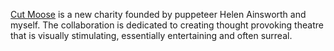 [Cut Moose](http://cutmoose.com) is a new charity founded by puppeteer Helen Ainsworth and myself. The collaboration is dedicated to creating thought provoking theatre that is visually stimulating, essentially entertaining and often surreal. 
